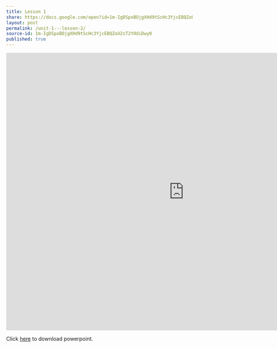```yaml
---
title: Lesson 1
share: https://docs.google.com/open?id=1m-IgDSpxBOjgXHd9tScHc3YjcEBQZoU2sT2YOdiDwy0
layout: post
permalink: /unit-1---lesson-2/
source-id: 1m-IgDSpxBOjgXHd9tScHc3YjcEBQZoU2sT2YOdiDwy0
published: true
---
```


<iframe src="https://docs.google.com/presentation/d/e/2PACX-1vQfLdh6zJ-8JoKgEbv_VmCgdsNQHJ4gnI8mbcO65p9zO9nM24UGAbiQiSK77URwiv5Z5vnxwWPm6CEl/embed?start=false&loop=false&delayms=3000" frameborder="0" width="960" height="749" allowfullscreen="true" mozallowfullscreen="true" webkitallowfullscreen="true"></iframe>


Click <a href="https://docs.google.com/presentation/d/1uC9tkPnJ6IX444WIEKv_hueETKsDCScI_-mCQ0Ck_JE/edit#slide=id.p1" target="_blank">here</a> to download powerpoint.


